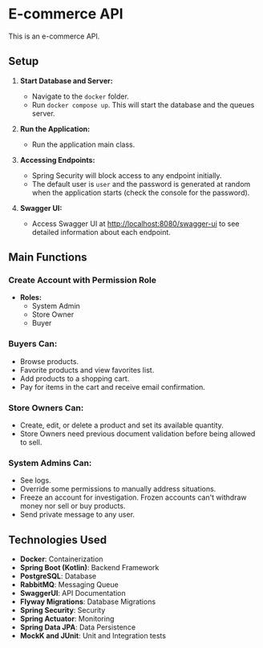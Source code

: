 # E-commerce API

This is an e-commerce API.


## Setup

1. **Start Database and Server:**
    - Navigate to the `docker` folder.
    - Run `docker compose up`. This will start the database and the queues server.

2. **Run the Application:**
    - Run the application main class.

3. **Accessing Endpoints:**
    - Spring Security will block access to any endpoint initially.
    - The default user is `user` and the password is generated at random when the application starts (check the console for the password).

4. **Swagger UI:**
    - Access Swagger UI at [http://localhost:8080/swagger-ui](http://localhost:8080/swagger-ui) to see detailed information about each endpoint.

## Main Functions

### Create Account with Permission Role
- **Roles:**
    - System Admin
    - Store Owner
    - Buyer

### Buyers Can:
- Browse products.
- Favorite products and view favorites list.
- Add products to a shopping cart.
- Pay for items in the cart and receive email confirmation.

### Store Owners Can:
- Create, edit, or delete a product and set its available quantity.
- Store Owners need previous document validation before being allowed to sell.

### System Admins Can:
- See logs.
- Override some permissions to manually address situations.
- Freeze an account for investigation. Frozen accounts can't withdraw money nor sell or buy products.
- Send private message to any user.

## Technologies Used

- **Docker**: Containerization
- **Spring Boot (Kotlin)**: Backend Framework
- **PostgreSQL**: Database
- **RabbitMQ**: Messaging Queue
- **SwaggerUI**: API Documentation
- **Flyway Migrations**: Database Migrations
- **Spring Security**: Security
- **Spring Actuator**: Monitoring
- **Spring Data JPA**: Data Persistence
- **MockK and JUnit**: Unit and Integration tests